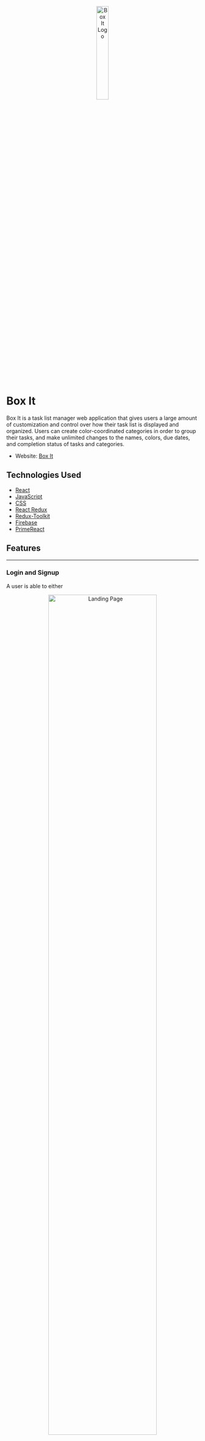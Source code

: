 <p align="center">
  <img src="./public/favicon.ico" height="25%" width="25%" alt="Box It Logo"/>
</p>

# Box It

Box It is a task list manager web application that gives users a large amount of customization and control over how their task list is displayed and organized. Users can create color-coordinated categories in order to group their tasks, and make unlimited changes to the names, colors, due dates, and completion status of tasks and categories.

- Website: [Box It](https://box-it-b5c6c.web.app/)

## Technologies Used

- [React](https://reactjs.org/)
- [JavaScript](https://developer.mozilla.org/en-US/docs/Web/JavaScript)
- [CSS](https://developer.mozilla.org/en-US/docs/Web/CSS)
- [React Redux](https://react-redux.js.org/)
- [Redux-Toolkit](https://redux-toolkit.js.org/)
- [Firebase](https://firebase.google.com/)
- [PrimeReact](https://www.primefaces.org/primereact/)

## Features

<hr/>

### Login and Signup

<p>A user is able to either  </p>

<p align="center">
  <img src="./media/01_landing_page.PNG" height="75%" width="75%" alt="Landing Page"/>
</p>

<p align="center">
  <img src="./media/02_login.PNG" height="75%" width="75%" alt="Login Screen"/>
</p>

<p align="center">
  <img src="./media/03_signup.PNG" height="75%" width="75%" alt="Sign Up Screen"/>
</p>

### Create a Category

<p align="center">
  <img src="./media/04_create_category.PNG" height="75%" width="75%" alt="Create a Category Page"/>
</p>

### Create a Task

<p align="center">
  <img src="./media/05_create_task.PNG" height="75%" width="75%" alt="Create a Task Page"/>
</p>

### Delete All Saved Tasks and Categories

<p align="center">
  <img src="./media/06_delete_all.PNG" height="75%" width="75%" alt="Delete All Page"/>
</p>

### Viewing All Tasks

<p align="center">
  <img src="./media/07_task_list_page.PNG" height="100%" width="100%" alt="Tasklist Page"/>
</p>

#### Editing Categories

<p align="center">
  <img src="./media/08_category.PNG" height="75%" width="75%" alt="View Category Information"/>
</p>

<p align="center">
  <img src="./media/09_category_editing.PNG" height="75%" width="75%" alt="Editing Category"/>
</p>

#### Editing Tasks

<p align="center">
  <img src="./media/10_task.PNG" height="75%" width="75%" alt="View Task Information - With Due Date"/>
</p>

<p align="center">
  <img src="./media/11_task_no_duedate.PNG" height="75%" width="75%" alt="View Task Information - Without Due Date"/>
</p>

<p align="center">
  <img src="./media/12_task_editing.PNG" height="75%" width="75%" alt="Editing Task"/>
</p>

#### Filtering

<p align="center">
  <img src="./media/13_no_active_tasks.PNG" height="75%" width="75%" alt="Filtering - No Active Tasks"/>
</p>

<p align="center">
  <img src="./media/14_no_completed_tasks.PNG" height="75%" width="75%" alt="Filtering - No Completed Tasks"/>
</p>

<p align="center">
  <img src="./media/15_no_tasks_categories.PNG" height="75%" width="75%" alt="Filtering - No Tasks or Categories"/>
</p>

<p align="center">
  <img src="./media/16_empty_category.PNG" height="75%" width="75%" alt="Category With No Tasks"/>
</p>

## Future Features

- Create the "User Settings" page, allowing users to make changes to their accounts, and allowing demo users to connect their instance to a permanent account.

- Implement a calendar page, so that users can track their due dates visually.

- Allow users to track "on-going" tasks - tasks which do not have a set due date, but are re-occurring.
